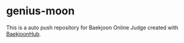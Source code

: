 # genius-moon
This is a auto push repository for Baekjoon Online Judge created with [BaekjoonHub](https://github.com/BaekjoonHub/BaekjoonHub).
